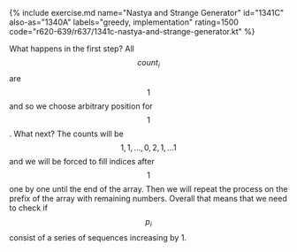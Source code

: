 {% include exercise.md name="Nastya and Strange Generator" id="1341C" also-as="1340A" labels="greedy, implementation" rating=1500 code="r620-639/r637/1341c-nastya-and-strange-generator.kt" %}

What happens in the first step?  All $$count_i$$ are $$1$$ and so we choose arbitrary position for $$1$$.  What next?  The counts will be $$1, 1, \ldots, 0, 2, 1, \ldots 1$$ and we will be forced to fill indices after $$1$$ one by one until the end of the array.  Then we will repeat the process on the prefix of the array with remaining numbers.  Overall that means that we need to check if $$p_i$$ consist of a series of sequences increasing by 1.
